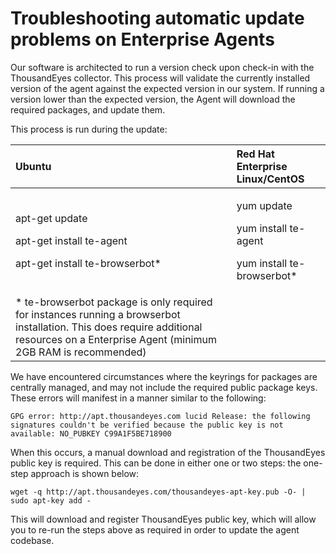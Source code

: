 # Troubleshooting automatic update problems on Enterprise Agents

Our software is architected to run a version check upon check-in with the ThousandEyes collector.  This process will validate the currently installed version of the agent against the expected version in our system.  If running a version lower than the expected version, the Agent will download the required packages, and update them.

This process is run during the update:

<table>
  <thead>
    <tr>
      <th style="text-align:left">Ubuntu</th>
      <th style="text-align:left">Red Hat Enterprise Linux/CentOS</th>
    </tr>
  </thead>
  <tbody>
    <tr>
      <td style="text-align:left">
        <p>apt-get update</p>
        <p>apt-get install te-agent</p>
        <p>apt-get install te-browserbot*</p>
      </td>
      <td style="text-align:left">
        <p>yum update</p>
        <p>yum install te-agent</p>
        <p>yum install te-browserbot*</p>
      </td>
    </tr>
    <tr>
      <td style="text-align:left">* te-browserbot package is only required for instances running a browserbot
        installation. This does require additional resources on a Enterprise Agent
        (minimum 2GB RAM is recommended)</td>
      <td style="text-align:left"></td>
    </tr>
  </tbody>
</table>We have encountered circumstances where the keyrings for packages are centrally managed, and may not include the required public package keys. These errors will manifest in a manner similar to the following:

```text
GPG error: http://apt.thousandeyes.com lucid Release: the following signatures couldn't be verified because the public key is not available: NO_PUBKEY C99A1F5BE718900
```

When this occurs, a manual download and registration of the ThousandEyes public key is required. This can be done in either one or two steps: the one-step approach is shown below:

```text
wget -q http://apt.thousandeyes.com/thousandeyes-apt-key.pub -O- | sudo apt-key add -
```

This will download and register ThousandEyes public key, which will allow you to re-run the steps above as required in order to update the agent codebase.

